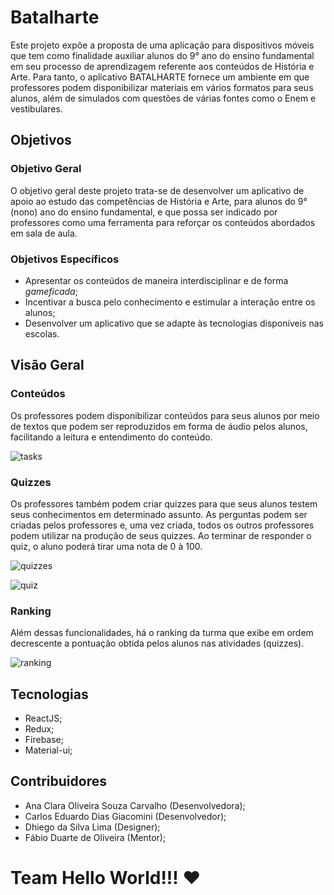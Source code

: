 # Batalharte
Este projeto expõe a proposta de uma aplicação para dispositivos móveis que tem como finalidade auxiliar alunos do 9° ano do ensino fundamental em seu processo de aprendizagem referente aos conteúdos de História e Arte. Para tanto, o aplicativo BATALHARTE fornece um ambiente em que professores podem disponibilizar materiais em vários formatos para seus alunos, além de simulados com questões de várias fontes como o Enem e vestibulares.

## Objetivos

### Objetivo Geral
O objetivo geral deste projeto trata-se de desenvolver um aplicativo de apoio ao estudo das competências de História e Arte, para alunos do 9° (nono) ano do ensino fundamental, e que possa ser indicado por professores como uma ferramenta para reforçar os conteúdos abordados em sala de aula.

### Objetivos Específicos

* Apresentar os conteúdos de maneira interdisciplinar e de forma *gameficada*;
* Incentivar a busca pelo conhecimento e estimular a interação entre os alunos;
* Desenvolver um aplicativo que se adapte às tecnologias disponíveis nas escolas.

## Visão Geral

### Conteúdos
Os professores podem disponibilizar conteúdos para seus alunos por meio de textos que podem ser reproduzidos em forma de áudio pelos alunos, facilitando a leitura e entendimento do conteúdo.

![tasks](https://user-images.githubusercontent.com/31314944/50573640-bbf33d00-0db6-11e9-9952-65fa34add0d5.png)

### Quizzes
Os professores também podem criar quizzes para que seus alunos testem seus conhecimentos em determinado assunto. As perguntas podem ser criadas pelos professores e, uma vez criada, todos os outros professores podem utilizar na produção de seus quizzes. Ao terminar de responder o quiz, o aluno poderá tirar uma nota de 0 à 100.

![quizzes](https://user-images.githubusercontent.com/31314944/50573659-2d32f000-0db7-11e9-9cda-6034a065b3f3.png)

![quiz](https://user-images.githubusercontent.com/31314944/50573690-87cc4c00-0db7-11e9-9509-6e06f593fd3e.png)

### Ranking
Além dessas funcionalidades, há o ranking da turma que exibe em ordem decrescente a pontuação obtida pelos alunos nas atividades (quizzes).

![ranking](https://user-images.githubusercontent.com/31314944/50573714-eb567980-0db7-11e9-9025-c2473fbd5137.png)

## Tecnologias

* ReactJS;
* Redux;
* Firebase;
* Material-ui;

## Contribuidores

* Ana Clara Oliveira Souza Carvalho (Desenvolvedora);
* Carlos Eduardo Dias Giacomini (Desenvolvedor);
* Dhiego da Silva Lima (Designer);
* Fábio Duarte de Oliveira (Mentor);

# Team Hello World!!! :heart:

